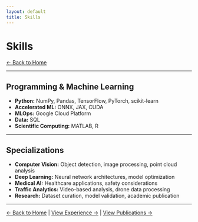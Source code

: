 ```yaml
---
layout: default
title: Skills
---
```


# Skills

[← Back to Home](/)

---

## Programming & Machine Learning

- **Python:** NumPy, Pandas, TensorFlow, PyTorch, scikit-learn
- **Accelerated ML:** ONNX, JAX, CUDA
- **MLOps:** Google Cloud Platform
- **Data:** SQL
- **Scientific Computing:** MATLAB, R

---

## Specializations

- **Computer Vision:** Object detection, image processing, point cloud analysis
- **Deep Learning:** Neural network architectures, model optimization
- **Medical AI:** Healthcare applications, safety considerations
- **Traffic Analytics:** Video-based analysis, drone data processing
- **Research:** Dataset curation, model validation, academic publication

---

[← Back to Home](/) | [View Experience →](/experience) | [View Publications →](/publications)
